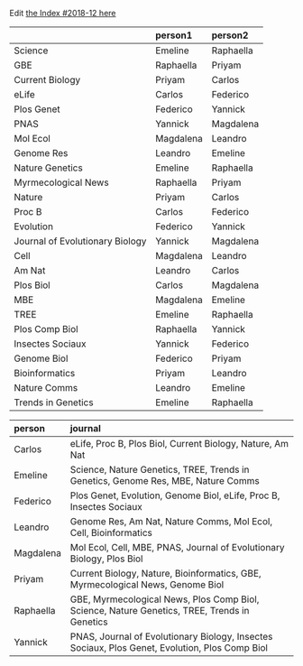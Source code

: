 Edit [the Index #2018-12 here](https://docs.google.com/document/d/1YE7JJlyYl9jfx5jQyhTBhAOlmgdD-TL0PPP5ky_aJ_E/edit?usp=sharing)


|                                |person1   |person2   |
|:-------------------------------|:---------|:---------|
|Science                         |Emeline   |Raphaella |
|GBE                             |Raphaella |Priyam    |
|Current Biology                 |Priyam    |Carlos    |
|eLife                           |Carlos    |Federico  |
|Plos Genet                      |Federico  |Yannick   |
|PNAS                            |Yannick   |Magdalena |
|Mol Ecol                        |Magdalena |Leandro   |
|Genome Res                      |Leandro   |Emeline   |
|Nature Genetics                 |Emeline   |Raphaella |
|Myrmecological News             |Raphaella |Priyam    |
|Nature                          |Priyam    |Carlos    |
|Proc B                          |Carlos    |Federico  |
|Evolution                       |Federico  |Yannick   |
|Journal of Evolutionary Biology |Yannick   |Magdalena |
|Cell                            |Magdalena |Leandro   |
|Am Nat                          |Leandro   |Carlos    |
|Plos Biol                       |Carlos    |Magdalena |
|MBE                             |Magdalena |Emeline   |
|TREE                            |Emeline   |Raphaella |
|Plos Comp Biol                  |Raphaella |Yannick   |
|Insectes Sociaux                |Yannick   |Federico  |
|Genome Biol                     |Federico  |Priyam    |
|Bioinformatics                  |Priyam    |Leandro   |
|Nature Comms                    |Leandro   |Emeline   |
|Trends in Genetics              |Emeline   |Raphaella |




|person    |journal                                                                                        |
|:---------|:----------------------------------------------------------------------------------------------|
|Carlos    |eLife, Proc B, Plos Biol, Current Biology, Nature, Am Nat                                      |
|Emeline   |Science, Nature Genetics, TREE, Trends in Genetics, Genome Res, MBE, Nature Comms              |
|Federico  |Plos Genet, Evolution, Genome Biol, eLife, Proc B, Insectes Sociaux                            |
|Leandro   |Genome Res, Am Nat, Nature Comms, Mol Ecol, Cell, Bioinformatics                               |
|Magdalena |Mol Ecol, Cell, MBE, PNAS, Journal of Evolutionary Biology, Plos Biol                          |
|Priyam    |Current Biology, Nature, Bioinformatics, GBE, Myrmecological News, Genome Biol                 |
|Raphaella |GBE, Myrmecological News, Plos Comp Biol, Science, Nature Genetics, TREE, Trends in Genetics   |
|Yannick   |PNAS, Journal of Evolutionary Biology, Insectes Sociaux, Plos Genet, Evolution, Plos Comp Biol |
